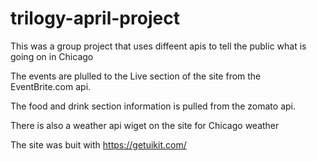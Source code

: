 # trilogy-april-project
This was a group project that uses diffeent apis to tell the public what is going on in Chicago

The events are plulled to the Live section of the site from the EventBrite.com api.

The food and drink section information is pulled from the zomato api.

There is also a  weather api wiget on the site for Chicago weather

The site was buit with https://getuikit.com/
